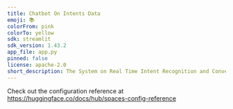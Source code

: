 ```yaml
---
title: Chatbot On Intents Data
emoji: 📚
colorFrom: pink
colorTo: yellow
sdk: streamlit
sdk_version: 1.43.2
app_file: app.py
pinned: false
license: apache-2.0
short_description: The System on Real Time Intent Recognition and Conversations
---
```


Check out the configuration reference at https://huggingface.co/docs/hub/spaces-config-reference
